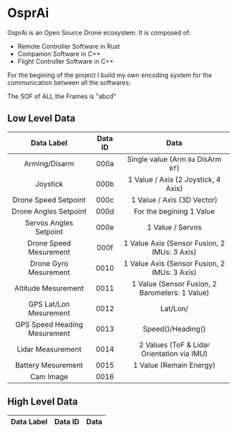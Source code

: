 # OsprAi

OsprAi is an Open Source Drone ecosystem.
It is composed of:
* Remote Controller Software in Rust
* Companion Software in C++
* Flight Controller Software in C++

For the begining of the project I build my own encoding system for the communication between all the softwares:

The SOF of ALL the Frames is "abcd"

## Low Level Data
| Data Label                    | Data ID   | Data                                          |
| :-------------:               | :-------: | :-------------:                               |
| Arming/Disarm                 | 000a      | Single value (Arm `0a` DisArm `0f`)           |
| Joystick                      | 000b      | 1 Value / Axis (2 Joystick, 4 Axis)           |
| Drone Speed Setpoint          | 000c      | 1 Value / Axis (3D Vector)                    |
| Drone Angles Setpoint         | 000d      | For the begining 1 Value                      |
| Servos Angles Setpoint        | 000e      | 1 Value / Servos                              |
| Drone Speed Mesurement        | 000f      | 1 Value Axis (Sensor Fusion, 2 IMUs: 3 Axis)  |
| Drone Gyro Mesurement         | 0010      | 1 Value Axis (Sensor Fusion, 2 IMUs: 3 Axis)  |
| Altitude Mesurement           | 0011      | 1 Value (Sensor Fusion, 2 Barometers: 1 Value)|
| GPS Lat/Lon Mesurement        | 0012      | Lat/Lon/                                      |
| GPS Speed Heading Mesurement  | 0013      | Speed()/Heading()                             |
| Lidar Measurement             | 0014      | 2 Values (ToF & Lidar Orientation via IMU)    |
| Battery Mesurement            | 0015      | 1 Value (Remain Energy)                       |
| Cam Image                     | 0016      |                                               |


## High Level Data
| Data Label            | Data ID           | Data                      |
| :-------------:       | :-------------:   | :-------------:           |



